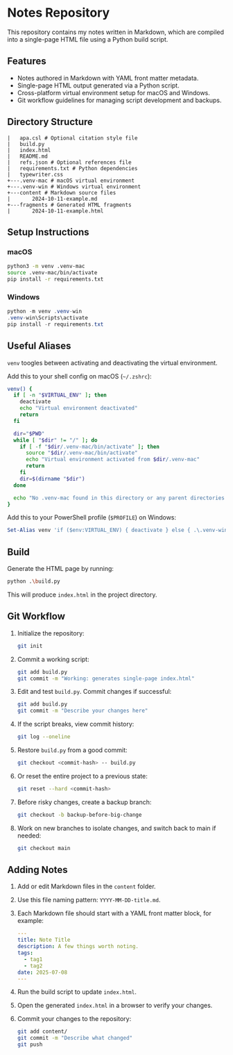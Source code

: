 # Notes Repository

This repository contains my notes written in Markdown, which are compiled into a single-page HTML file using a Python build script.

## Features

- Notes authored in Markdown with YAML front matter metadata.
- Single-page HTML output generated via a Python script.
- Cross-platform virtual environment setup for macOS and Windows.
- Git workflow guidelines for managing script development and backups.

## Directory Structure

```plaintext
|   apa.csl # Optional citation style file
|   build.py 
|   index.html 
|   README.md 
|   refs.json # Optional references file
|   requirements.txt # Python dependencies
|   typewriter.css 
+---.venv-mac # macOS virtual environment
+---.venv-win # Windows virtual environment
+---content # Markdown source files
|       2024-10-11-example.md     
+---fragments # Generated HTML fragments
|       2024-10-11-example.html  
```

## Setup Instructions

### macOS

```sh
python3 -m venv .venv-mac
source .venv-mac/bin/activate
pip install -r requirements.txt
```

### Windows

```powershell
python -m venv .venv-win
.venv-win\Scripts\activate
pip install -r requirements.txt
```

## Useful Aliases

`venv` toogles between activating and deactivating the virtual environment.

Add this to your shell config on macOS (`~/.zshrc`):

```bash
venv() {
  if [ -n "$VIRTUAL_ENV" ]; then
    deactivate
    echo "Virtual environment deactivated"
    return
  fi

  dir="$PWD"
  while [ "$dir" != "/" ]; do
    if [ -f "$dir/.venv-mac/bin/activate" ]; then
      source "$dir/.venv-mac/bin/activate"
      echo "Virtual environment activated from $dir/.venv-mac"
      return
    fi
    dir=$(dirname "$dir")
  done

  echo "No .venv-mac found in this directory or any parent directories."
}
```

Add this to your PowerShell profile (`$PROFILE`) on Windows:

```powershell
Set-Alias venv 'if ($env:VIRTUAL_ENV) { deactivate } else { .\.venv-win\Scripts\Activate.ps1 }'
```

## Build

Generate the HTML page by running:

```sh
python .\build.py
```

This will produce `index.html` in the project directory.

## Git Workflow

1. Initialize the repository:

   ```sh
   git init
   ```

2. Commit a working script:

   ```sh
   git add build.py
   git commit -m "Working: generates single-page index.html"
   ```

3. Edit and test `build.py`. Commit changes if successful:

   ```sh
   git add build.py
   git commit -m "Describe your changes here"
   ```

4. If the script breaks, view commit history:

   ```sh
   git log --oneline
   ```

5. Restore `build.py` from a good commit:

   ```sh
   git checkout <commit-hash> -- build.py
   ```

6. Or reset the entire project to a previous state:

   ```sh
   git reset --hard <commit-hash>
   ```

7. Before risky changes, create a backup branch:

   ```sh
   git checkout -b backup-before-big-change
   ```

8. Work on new branches to isolate changes, and switch back to main if needed:

   ```sh
   git checkout main
   ```

## Adding Notes

1. Add or edit Markdown files in the `content` folder.
2. Use this file naming pattern: `YYYY-MM-DD-title.md`.
3. Each Markdown file should start with a YAML front matter block, for example:

   ```yaml
   ---
   title: Note Title
   description: A few things worth noting.
   tags:
     - tag1
     - tag2
   date: 2025-07-08
   ---
   ```

4. Run the build script to update `index.html`.
5. Open the generated `index.html` in a browser to verify your changes.
6. Commit your changes to the repository:

    ```sh
    git add content/
    git commit -m "Describe what changed"
    git push
    ```
